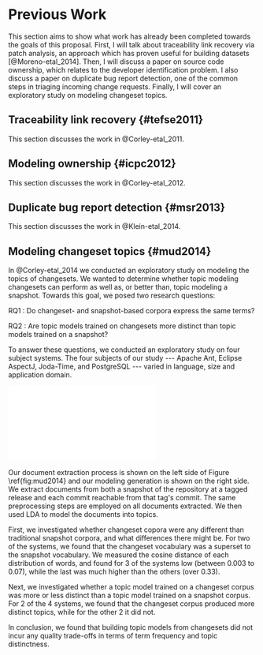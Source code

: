 # Previous Work

This section aims to show what work has already been completed towards the
goals of this proposal. First, I will talk about traceability link recovery via
patch analysis, an approach which has proven useful for building datasets
[@Moreno-etal_2014]. Then, I will discuss a paper on source code ownership,
which relates to the developer identification problem. I also discuss a paper
on duplicate bug report detection, one of the common steps in triaging incoming
change requests. Finally, I will cover an exploratory study on modeling
changeset topics.

## Traceability link recovery {#tefse2011}

This section discusses the work in @Corley-etal_2011.

## Modeling ownership {#icpc2012}

This section discusses the work in @Corley-etal_2012.

## Duplicate bug report detection {#msr2013}

This section discusses the work in @Klein-etal_2014.

## Modeling changeset topics {#mud2014}

In @Corley-etal_2014 we conducted an exploratory study on modeling the topics
of changesets. We wanted to determine whether topic modeling changesets can
perform as well as, or better than, topic modeling a snapshot. Towards this
goal, we posed two research questions:

RQ1
:   Do changeset- and snapshot-based corpora express the same terms?

RQ2
:   Are topic models trained on changesets more distinct than topic models
trained on a snapshot?

To answer these questions, we conducted an exploratory study on four subject
systems. The four subjects of our study --- Apache Ant, Eclipse AspectJ,
Joda-Time, and PostgreSQL --- varied in language, size and application domain.

![Extraction and Modeling Process \label{fig:mud2014}](figures/mud2014.pdf)

Our document extraction process is shown on the left side of Figure
\ref{fig:mud2014} and our modeling generation is shown on the right side. We
extract documents from both a snapshot of the repository at a tagged release
and each commit reachable from that tag's commit. The same preprocessing steps
are employed on all documents extracted. We then used LDA to model the
documents into topics.

First, we investigated whether changeset copora were any different than
traditional snapshot corpora, and what differences there might be. For two of
the systems, we found that the changeset vocabulary was a superset to the
snapshot vocabulary. We measured the cosine distance of each distribution of
words, and found for 3 of the systems low (between 0.003 to 0.07), while the
last was much higher than the others (over 0.33).

Next, we investigated whether a topic model trained on a changeset corpus was
more or less distinct than a topic model trained on a snapshot corpus. For 2 of
the 4 systems, we found that the changeset corpus produced more distinct
topics, while for the other 2 it did not.

In conclusion, we found that building topic models from changesets did not
incur any quality trade-offs in terms of term frequency and topic distinctness.
